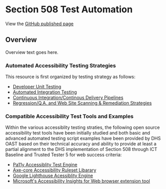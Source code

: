 # Section 508 Test Automation

View the [GitHub published page](https://akingkci.github.io/Playbook-Automation/)


## Overview
Overview text goes here.   

### Automated Accessibility Testing Strategies
This resource is first organized by testing strategy as follows:  

* [Developer Unit Testing](https:// )
* [Automated Integration Testing]( )
* [Continuous Integration/Continous Delivery Pipelines](https:// )
* [Regression/Q.A. and Web Site Scanning & Remediation Strategies](https:// )  

### Compatible Accessibility Test Tools and Examples
Within the various accessiblity testing straties, the following open source accessibility test tools have been initially studied and both basic and advanced automated testing script examples have been provided by DHS OAST based on their technical accuracy and ability to provide at least a partial alignment to the DHS implementation of Section 508 through ICT Baseline and Trusted Tester 5 for web success criteria:  

* [Pa11y Accessiblity Test Engine](https://github.com/akingkci/508-Test-Automation/tree/master/examples/pa11y)
* [Axe-core Accessibility Ruleset Libarary](https://github.com/akingkci/508-Test-Automation/tree/master/examples/axe-core)
* [Google Lighthouse Acessiblity Engine](https://github.com/akingkci/508-Test-Automation/tree/master/examples/lighthouse)
* [Microsoft's Accessibility Insights for Web browser extension tool](https://github.com/akingkci/508-Test-Automation/tree/master/examples/lighthouse)

